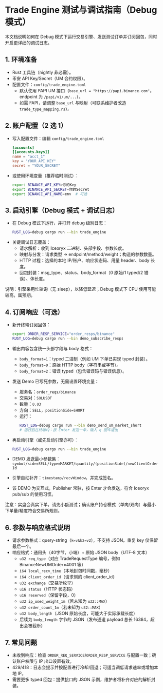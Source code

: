 # Trade Engine 测试与调试指南（Debug 模式）

本文档说明如何在 Debug 模式下运行交易引擎、发送测试订单并订阅回包，同时开启更详细的调试日志。

## 1. 环境准备
- Rust 工具链（nightly 非必需）。
- 币安 API Key/Secret（UM 合约权限）。
- 配置文件：`config/trade_engine.toml`
  - 默认使用 PAPI UM 接口（`base_url = "https://papi.binance.com"`，endpoint 为 `/papi/v1/um/...`）。
  - 如需 FAPI，请调整 `base_url` 与映射（可联系维护者改造 `trade_type_mapping.rs`）。

## 2. 账户配置（2 选 1）
- 写入配置文件：编辑 `config/trade_engine.toml`
  ```toml
  [accounts]
  [[accounts.keys]]
  name = "acct_1"
  key = "YOUR_API_KEY"
  secret = "YOUR_SECRET"
  ```
- 或使用环境变量（推荐临时测试）：
  ```bash
  export BINANCE_API_KEY=你的Key
  export BINANCE_API_SECRET=你的Secret
  export BINANCE_API_NAME=env  # 可选
  ```

## 3. 启动引擎（Debug 模式 + 调试日志）
- 在 Debug 模式下运行，并打开 debug 级别日志：
  ```bash
  RUST_LOG=debug cargo run --bin trade_engine
  ```
- 关键调试日志覆盖：
  - 请求解析：收到 Iceoryx 二进制、头部字段、参数长度。
  - 映射与分发：请求类型 → endpoint/method/weight；构造的参数数量。
  - HTTP 过程：选择的本地 IP/账户、响应状态码、用量 header、body 长度。
  - 回包封装：msg_type、status、body_format（0 原始/1 typed/2 错误）、体长度。

说明：引擎采用忙轮询（无 sleep），以降低延迟；Debug 模式下 CPU 使用可能较高，属预期。

## 4. 订阅响应（可选）
- 新开终端订阅回包：
  ```bash
  export ORDER_RESP_SERVICE="order_resps/binance"
  RUST_LOG=debug cargo run --bin demo_subscribe_resps
  ```
- 输出内容包含统一头部字段与 body 格式：
  - `body_format=1`：typed 二进制（例如 UM 下单已实现 typed 封装）。
  - `body_format=0`：原始 HTTP body（字符串或字节）。
  - `body_format=2`：错误 typed（包含错误码与错误信息）。

- 发送 Demo 已写死参数，无需设置环境变量：
  - 服务名：`order_reqs/binance`
  - 交易对：`SOLUSDT`
  - 数量：`0.03`
  - 方向：`SELL`，`positionSide=SHORT`
  - 运行：
    ```bash
    RUST_LOG=debug cargo run --bin demo_send_um_market_short
    # 运行后在终端内：按 Enter 发送一单，输入 q 回车退出
    ```
- 再启动引擎（或先启动引擎亦可）：
  ```bash
  RUST_LOG=debug cargo run --bin trade_engine
  ```
- DEMO 发送最小参数集：`symbol/side=SELL/type=MARKET/quantity/(positionSide)/newClientOrderId`
- 引擎自动补齐：`timestamp/recvWindow`，并完成签名。
- 该 DEMO 为交互式，Publisher 常驻，按 Enter 才会发送，符合 Iceoryx pub/sub 的使用习惯。

注意：实盘会真实下单，请先小额测试；确认账户持仓模式（单向/双向）与最小下单量/精度符合交易所规则。

## 6. 参数与响应格式说明
- 请求参数格式：query-string（`k=v&k2=v2`），不支持 JSON。重复 key 仅保留最后一个。
- 响应格式：通用头（40字节，小端）+ 原始 JSON body（UTF-8 文本）
  - `u32 req_type`（对应 TradeRequestType 编号，例如 BinanceNewUMOrder=4001 等）
  - `i64 local_recv_time`（本地封包时间戳，毫秒）
  - `i64 client_order_id`（请求侧的 client_order_id）
  - `u32 exchange`（交易所枚举）
  - `u16 status`（HTTP 状态码）
  - `u16 reserved`（保留字段，0）
  - `u32 ip_used_weight_1m`（若未知为 `u32::MAX`）
  - `u32 order_count_1m`（若未知为 `u32::MAX`）
  - `u32 body_length`（JSON 原始长度，可能大于实际承载长度）
  - 后续为 `body_length` 字节的 JSON（发布通道 payload 总长 16384，超出会被截断）

## 7. 常见问题
- 未收到响应：检查 `ORDER_REQ_SERVICE`/`ORDER_RESP_SERVICE` 与配置一致；确认账户权限与 IP 出口设置有效。
- 429/418：日志会提示并按配置进行冷却/回退；可适当调低请求速率或增加本地 IP。
- 需要更多 typed 回包：提供接口的 JSON 示例，维护者将补齐对应的解析封装。
